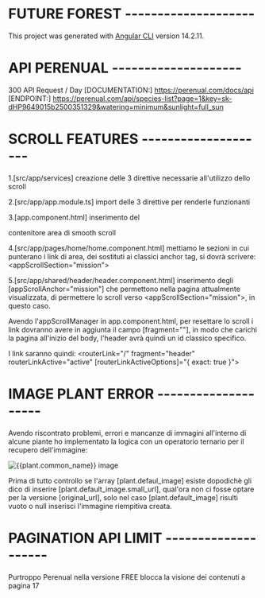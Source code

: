 # FUTURE FOREST --------------------
This project was generated with [Angular CLI](https://github.com/angular/angular-cli) version 14.2.11.


# API PERENUAL --------------------
300 API Request / Day
[DOCUMENTATION:] https://perenual.com/docs/api
[ENDPOINT:] https://perenual.com/api/species-list?page=1&key=sk-dHP9649015b2500351329&watering=minimum&sunlight=full_sun


# SCROLL FEATURES --------------------
1.[src/app/services]
creazione delle 3 direttive necessarie all'utilizzo dello scroll

2.[src/app/app.module.ts]
import delle 3 direttive per renderle funzionanti

3.[app.component.html]
inserimento del <div appScrollManager><div> contenitore area di smooth scroll

4.[src/app/pages/home/home.component.html]
mettiamo le sezioni in cui punterano i link di area, dei sostituti ai classici anchor tag, si dovrà scrivere: <appScrollSection="mission">

5.[src/app/shared/header/header.component.html]
inserimento degli [appScrollAnchor="mission"] che permettono nella pagina attualmente visualizzata, di permettere lo scroll verso <appScrollSection="mission">, in questo caso.

Avendo l'appScrollManager in app.component.html, per resettare lo scroll i link dovranno avere in aggiunta il campo [fragment=""], in modo che carichi la pagina all'inizio del body, l'header avrà quindi un id classico specifico.

I link saranno quindi:
<routerLink="/" fragment="header" routerLinkActive="active" [routerLinkActiveOptions]="{ exact: true }">

# IMAGE PLANT ERROR --------------------
Avendo riscontrato problemi, errori e mancanze di immagini all'interno di alcune piante ho implementato la logica con un operatorio ternario per il recupero dell'immagine:

 <img src="{{(plant.default_image) ? plant.default_image.small_url || plant.default_image.original_url : '/assets/img/img_placeholder.svg'}}" alt="{{plant.common_name}} image">

 Prima di tutto controllo se l'array [plant.defaul_image] esiste dopodichè gli dico di inserire [plant.default_image.small_url], qual'ora non ci fosse optare per la versione [original_url], solo nel caso [plant.default_image] risulti vuoto o null inserisci l'immagine riempitiva creata.

# PAGINATION API LIMIT --------------------
Purtroppo Perenual nella versione FREE blocca la visione dei contenuti a pagina 17


